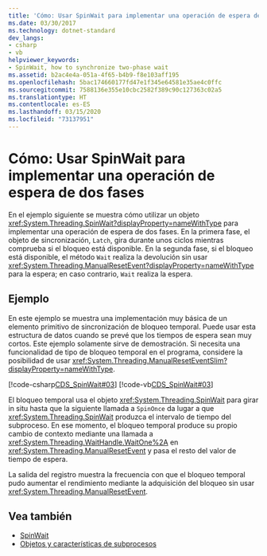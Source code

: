 ```yaml
---
title: 'Cómo: Usar SpinWait para implementar una operación de espera de dos fases'
ms.date: 03/30/2017
ms.technology: dotnet-standard
dev_langs:
- csharp
- vb
helpviewer_keywords:
- SpinWait, how to synchronize two-phase wait
ms.assetid: b2ac4e4a-051a-4f65-b4b9-f8e103aff195
ms.openlocfilehash: 5bac174660177fd47e1f345e64581e35ae4c0ffc
ms.sourcegitcommit: 7588136e355e10cbc2582f389c90c127363c02a5
ms.translationtype: HT
ms.contentlocale: es-ES
ms.lasthandoff: 03/15/2020
ms.locfileid: "73137951"
---
```

# <a name="how-to-use-spinwait-to-implement-a-two-phase-wait-operation"></a>Cómo: Usar SpinWait para implementar una operación de espera de dos fases
En el ejemplo siguiente se muestra cómo utilizar un objeto <xref:System.Threading.SpinWait?displayProperty=nameWithType> para implementar una operación de espera de dos fases. En la primera fase, el objeto de sincronización, `Latch`, gira durante unos ciclos mientras comprueba si el bloqueo está disponible. En la segunda fase, si el bloqueo está disponible, el método `Wait` realiza la devolución sin usar <xref:System.Threading.ManualResetEvent?displayProperty=nameWithType> para la espera; en caso contrario, `Wait` realiza la espera.  
  
## <a name="example"></a>Ejemplo  
 En este ejemplo se muestra una implementación muy básica de un elemento primitivo de sincronización de bloqueo temporal. Puede usar esta estructura de datos cuando se prevé que los tiempos de espera sean muy cortos. Este ejemplo solamente sirve de demostración. Si necesita una funcionalidad de tipo de bloqueo temporal en el programa, considere la posibilidad de usar <xref:System.Threading.ManualResetEventSlim?displayProperty=nameWithType>.  
  
 [!code-csharp[CDS_SpinWait#03](../../../samples/snippets/csharp/VS_Snippets_Misc/cds_spinwait/cs/spinwait03.cs#03)]
 [!code-vb[CDS_SpinWait#03](../../../samples/snippets/visualbasic/VS_Snippets_Misc/cds_spinwait/vb/spinwait2.vb#03)]  
  
 El bloqueo temporal usa el objeto <xref:System.Threading.SpinWait> para girar in situ hasta que la siguiente llamada a `SpinOnce` da lugar a que <xref:System.Threading.SpinWait> produzca el intervalo de tiempo del subproceso. En ese momento, el bloqueo temporal produce su propio cambio de contexto mediante una llamada a <xref:System.Threading.WaitHandle.WaitOne%2A> en <xref:System.Threading.ManualResetEvent> y pasa el resto del valor de tiempo de espera.  
  
 La salida del registro muestra la frecuencia con que el bloqueo temporal pudo aumentar el rendimiento mediante la adquisición del bloqueo sin usar <xref:System.Threading.ManualResetEvent>.  
  
## <a name="see-also"></a>Vea también

- [SpinWait](../../../docs/standard/threading/spinwait.md)
- [Objetos y características de subprocesos](../../../docs/standard/threading/threading-objects-and-features.md)
